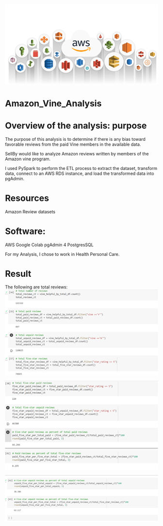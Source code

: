 # ![AWS IMAGE.webp](https://github.com/feven27/Amazon_Vine_Analysis/blob/main/image/AWS%20IMAGE.webp)

# Amazon_Vine_Analysis

# Overview of the analysis: purpose
 The purpose of this analysis is to determine if there is any bias toward favorable reviews from the paid Vine members in the available data.

SellBy would like to analyze Amazon reviews written by members of the Amazon vine program. 

I used PySpark to perform the ETL process to extract the dataset, transform data, connect to an AWS RDS instance, and load the transformed data into pgAdmin.

# Resources
 Amazon Review datasets
# Software:
AWS
Google Colab
pgAdmin 4
PostgresSQL        


For my Analysis, I chose to work in Health Personal Care. 

# Result 
The following are total reviews: 
![Reviews.png](https://github.com/feven27/Amazon_Vine_Analysis/blob/main/image/Reviews.png)

![Reviews ll.png](https://github.com/feven27/Amazon_Vine_Analysis/blob/main/image/Reviews%20ll.png)

![Reviewslll.png](https://github.com/feven27/Amazon_Vine_Analysis/blob/main/image/Reviewslll.png)


